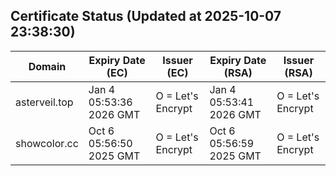 ## Certificate Status (Updated at 2025-10-07 23:38:30)
| Domain | Expiry Date (EC) | Issuer (EC) | Expiry Date (RSA) | Issuer (RSA) |
|--------|------------------|-------------|-------------------|--------------|
| asterveil.top | Jan  4 05:53:36 2026 GMT |  O = Let's Encrypt | Jan  4 05:53:41 2026 GMT |  O = Let's Encrypt |
| showcolor.cc | Oct  6 05:56:50 2025 GMT |  O = Let's Encrypt | Oct  6 05:56:59 2025 GMT |  O = Let's Encrypt |
